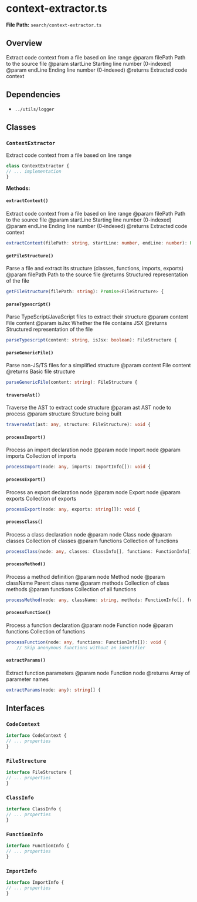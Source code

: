 # context-extractor.ts

**File Path:** `search/context-extractor.ts`

## Overview

Extract code context from a file based on line range
@param filePath Path to the source file
@param startLine Starting line number (0-indexed)
@param endLine Ending line number (0-indexed)
@returns Extracted code context

## Dependencies

- `../utils/logger`

## Classes

### `ContextExtractor`

Extract code context from a file based on line range

```typescript
class ContextExtractor {
// ... implementation
}
```

**Methods:**

#### `extractContext()`

Extract code context from a file based on line range
@param filePath Path to the source file
@param startLine Starting line number (0-indexed)
@param endLine Ending line number (0-indexed)
@returns Extracted code context

```typescript
extractContext(filePath: string, startLine: number, endLine: number): Promise<CodeContext> {
```

#### `getFileStructure()`

Parse a file and extract its structure (classes, functions, imports, exports)
@param filePath Path to the source file
@returns Structured representation of the file

```typescript
getFileStructure(filePath: string): Promise<FileStructure> {
```

#### `parseTypescript()`

Parse TypeScript/JavaScript files to extract their structure
@param content File content
@param isJsx Whether the file contains JSX
@returns Structured representation of the file

```typescript
parseTypescript(content: string, isJsx: boolean): FileStructure {
```

#### `parseGenericFile()`

Parse non-JS/TS files for a simplified structure
@param content File content
@returns Basic file structure

```typescript
parseGenericFile(content: string): FileStructure {
```

#### `traverseAst()`

Traverse the AST to extract code structure
@param ast AST node to process
@param structure Structure being built

```typescript
traverseAst(ast: any, structure: FileStructure): void {
```

#### `processImport()`

Process an import declaration node
@param node Import node
@param imports Collection of imports

```typescript
processImport(node: any, imports: ImportInfo[]): void {
```

#### `processExport()`

Process an export declaration node
@param node Export node
@param exports Collection of exports

```typescript
processExport(node: any, exports: string[]): void {
```

#### `processClass()`

Process a class declaration node
@param node Class node
@param classes Collection of classes
@param functions Collection of functions

```typescript
processClass(node: any, classes: ClassInfo[], functions: FunctionInfo[]): void {
```

#### `processMethod()`

Process a method definition
@param node Method node
@param className Parent class name
@param methods Collection of class methods
@param functions Collection of all functions

```typescript
processMethod(node: any, className: string, methods: FunctionInfo[], functions: FunctionInfo[]): void {
```

#### `processFunction()`

Process a function declaration
@param node Function node
@param functions Collection of functions

```typescript
processFunction(node: any, functions: FunctionInfo[]): void {
    // Skip anonymous functions without an identifier
```

#### `extractParams()`

Extract function parameters
@param node Function node
@returns Array of parameter names

```typescript
extractParams(node: any): string[] {
```

## Interfaces

### `CodeContext`

```typescript
interface CodeContext {
// ... properties
}
```

### `FileStructure`

```typescript
interface FileStructure {
// ... properties
}
```

### `ClassInfo`

```typescript
interface ClassInfo {
// ... properties
}
```

### `FunctionInfo`

```typescript
interface FunctionInfo {
// ... properties
}
```

### `ImportInfo`

```typescript
interface ImportInfo {
// ... properties
}
```

